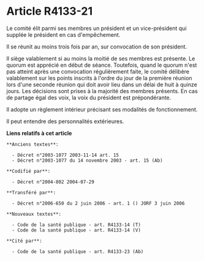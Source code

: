 # Article R4133-21

Le comité élit parmi ses membres un président et un vice-président qui supplée le président en cas d'empêchement.

Il se réunit au moins trois fois par an, sur convocation de son président.

Il siège valablement si au moins la moitié de ses membres est présente. Le quorum est apprécié en début de séance. Toutefois,
quand le quorum n'est pas atteint après une convocation régulièrement faite, le comité délibère valablement sur les points
inscrits à l'ordre du jour de la première réunion lors d'une seconde réunion qui doit avoir lieu dans un délai de huit à
quinze jours. Les décisions sont prises à la majorité des membres présents. En cas de partage égal des voix, la voix du
président est prépondérante.

Il adopte un règlement intérieur précisant ses modalités de fonctionnement.

Il peut entendre des personnalités extérieures.

**Liens relatifs à cet article**

	**Anciens textes**:

	  - Décret n°2003-1077 2003-11-14 art. 15
	  - Décret n°2003-1077 du 14 novembre 2003 - art. 15 (Ab)

	**Codifié par**:

	  - Décret n°2004-802 2004-07-29

	**Transféré par**:

	  - Décret n°2006-650 du 2 juin 2006 - art. 1 () JORF 3 juin 2006

	**Nouveaux textes**:

	  - Code de la santé publique - art. R4133-14 (T)
	  - Code de la santé publique - art. R4133-14 (V)

	**Cité par**:

	  - Code de la santé publique - art. R4133-23 (Ab)
